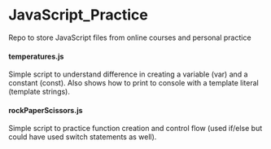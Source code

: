 # JavaScript_Practice
Repo to store JavaScript files from online courses and personal practice 

#### temperatures.js
Simple script to understand difference in creating a variable (var) and a constant (const). Also shows how to print to console with a template literal (template strings).

#### rockPaperScissors.js
Simple script to practice function creation and control flow (used if/else but could have used switch statements as well).
